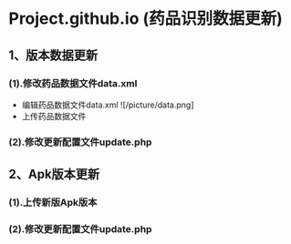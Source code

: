 # Project.github.io (药品识别数据更新) 
## 1、版本数据更新
### (1).修改药品数据文件data.xml
+ 编辑药品数据文件data.xml
   ![/picture/data.png]
+ 上传药品数据文件
### (2).修改更新配置文件update.php

## 2、Apk版本更新
### (1).上传新版Apk版本

### (2).修改更新配置文件update.php

##
